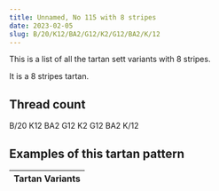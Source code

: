 ```yaml
---
title: Unnamed, No 115 with 8 stripes
date: 2023-02-05
slug: B/20/K12/BA2/G12/K2/G12/BA2/K/12
---
```

This is a list of all the tartan sett variants with 8 stripes.

It is a 8 stripes tartan.


## Thread count
B/20 K12 BA2 G12 K2 G12 BA2 K/12

## Examples of this tartan pattern

| Tartan Variants |
|---------------|
